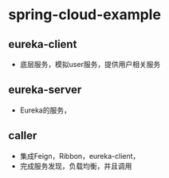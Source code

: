 # spring-cloud-example

## eureka-client
- 底层服务，模拟user服务，提供用户相关服务
## eureka-server
- Eureka的服务，
## caller
- 集成Feign，Ribbon，eureka-client，
- 完成服务发现，负载均衡，并且调用
